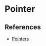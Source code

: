 # Pointer

## References
* [Pointers](http://stackoverflow.com/documentation/c/1108/pointers#t=201702060822544818513)
